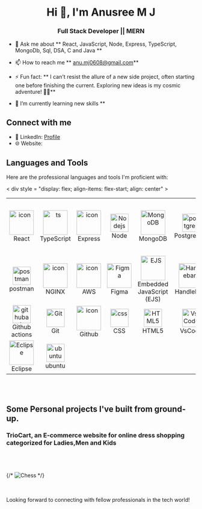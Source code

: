 <h1 align="center">Hi 👋, I'm Anusree M J</h1>
<h3 align="center">Full Stack Developer || MERN</h3>

  - 💬 Ask me about ** React, JavaScript, Node, Express, TypeScript, MongoDb, Sql, DSA, C and Java **

  - 📫 How to reach me ** anu.mj0608@gmail.com**

  - ⚡ Fun fact: ** I can't resist the allure of a new side project, often starting one before finishing the current. Exploring new ideas is my cosmic adventure! 🚀🌌**

  - 🌱 I’m currently learning new skills **

## Connect with me

- 💼 LinkedIn: [Profile](https://www.linkedin.com/in/anusree-m-j-003756286/)
- 🌐 Website: 

## Languages and Tools

Here are the professional languages and tools I'm proficient with:

< div style = "display: flex; align-items: flex-start; align: center" >
 <table align="center">
  <tr>
    <td align="center" width="96">
       <img src="https://techstack-generator.vercel.app/react-icon.svg" alt="icon" width="65" height="65" />
       <br>React
    </td>
     <td align="center" width="96">
       <img src="https://techstack-generator.vercel.app/ts-icon.svg" alt="ts" width="65" height="65" />
       <br>TypeScript
    </td>
    <td align="center" width="96">
       <img src="https://skillicons.dev/icons?i=express" alt="icon" width="65" height="65" />
       <br>Express
    </td>
    <td align="center" width="96">
       <img src="https://skillicons.dev/icons?i=nodejs" width="48" height="48" alt="Nodejs" />
       <br>Node
    </td>  
    <td align="center" width="96">
       <img src="ICON_URL" alt="MongoDB" width="65" height="65" />
       <br>MongoDB
    </td>
    <td align="center"  width="96">
       <img src="https://skillicons.dev/icons?i=postgres" width="48" height="48" alt="postgres" />
       <br>PostgreSQL
    </td>         
    <td align="center" width="96">
       <img src="https://cdn.icon-icons.com/icons2/1381/PNG/512/dsa-data-structures-and-algorithms_96175.png" alt="DSA" width="65" height="65" />
       <br>Data Structures & Algorithms
    </td> 
    <td align="center" width="96">
       <img src="https://tailwindcss.com/_next/static/media/tailwindcss-icon.43f9e4e2cfdf030ac112e642c6b7d1f3.png" alt="Tailwind CSS" width="65" height="65" />
       <br>Tailwind CSS
    </td>
  </tr>
   <tr>   
    <td align="center" width="96">
       <img src="https://skillicons.dev/icons?i=postman" width="48" height="48" alt="postman" />
       <br>postman
    </td>
    <td align="center" width="96">
       <img src="https://techstack-generator.vercel.app/nginx-icon.svg" alt="icon" width="65" height="65" />
       <br>NGINX
    </td>
    <td align="center" width="96">
       <img src="https://techstack-generator.vercel.app/aws-icon.svg" alt="icon" width="65" height="65" />
       <br>AWS
    </td>
    <td align="center" width="96">
       <img src="https://cdn.worldvectorlogo.com/logos/figma-1.svg" alt="Figma" width="65" height="65" />
       <br>Figma
    </td>
    <td align="center" width="96">
       <img src="https://www.mementotech.in/public/favicon.png" alt="EJS" width="65" height="65" />
       <br>Embedded JavaScript (EJS)
    </td> 
    <td align="center" width="96">
       <img src="ICON_URL" alt="Handlebars" width="65" height="65" />
       <br>Handlebars
      </td>
    <td align="center" width="96">
       <img src="https://upload.wikimedia.org/wikipedia/commons/thumb/b/b2/Bootstrap_logo.svg/2560px-Bootstrap_logo.svg.png" alt="Bootstrap" width="65" height="65" />
       <br>Bootstrap
    </td>   
    <td align="center" width="96">
       <img src="https://techstack-generator.vercel.app/js-icon.svg" alt="js" width="65" height="65" />
       <br>JavaScript(ES6+)
    </td> 
   </tr>
   <tr>   
    <td align="center"  width="96">
       <img src="https://skillicons.dev/icons?i=githubactions" width="48" height="48" alt="githubactions" />
       <br>Github actions
    </td> 
    <td align="center" width="96"> 
       <img src="https://user-images.githubusercontent.com/25181517/192108372-f71d70ac-7ae6-4c0d-8395-51d8870c2ef0.png" width="48" height="48" alt="Git" />
       <br>Git
    </td> 
    <td align="center" width="96">
       <img src="https://techstack-generator.vercel.app/github-icon.svg" alt="icon" width="65" height="65" />
       <br>Github
    </td>
    <td align="center" width="96">
       <img src="https://skillicons.dev/icons?i=css" width="48" height="48" alt="css" />
       <br>CSS
    </td>
    <td align="center"  width="96">
       <img src="https://skillicons.dev/icons?i=html" width="48" height="48" alt="HTML5" />
       <br>HTML5
    </td>
    <td align="center" width="96">
       <img src="https://skillicons.dev/icons?i=vscode" width="48" height="48" alt="VsCode" />
       <br>VsCode
    </td> 
    <td align="center" width="96">
       <img src="https://logos-download.com/wp-content/uploads/2016/10/Java_logo_icon.png" alt="Java" width="65" height="65" />
       <br>Java
    </td>
    <td align="center" width="96">
       <img src="https://cdn.iconscout.com/icon/free/png-256/c-programming-569564.png" alt="C" width="65" height="65" />
       <br>C
    </td>
   </tr>
<tr>
    <td align="center" width="96">
       <img src="https://eclipse.org/artwork/images/v2/eclipse-175x175.png" alt="Eclipse" width="65" height="65" />
       <br>Eclipse
    </td>
    <td align="center" width="96">
       <img src="https://skillicons.dev/icons?i=ubuntu" width="48" height="48" alt="ubuntu" />
       <br>ubuntu
    </td>     
  </tr>
 </table>
 <br><br>
</div>

## Some Personal projects I've built from ground-up.
<h3>TrioCart, an E-commerce website for online dress shopping categorized for Ladies,Men and Kids</h3>
<br/><br/><br/>
{/* <img src="https://github.com/Anand-Krishnan-M-J/Wizards-Chess/assets/87609792/dffe8ae9-3acc-467e-b714-e28198a077c0" alt="Chess" /> */}
<br/><br/><br/>

Looking forward to connecting with fellow professionals in the tech world!

<br/><br/><br/>
<br/><br/><br/>
